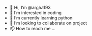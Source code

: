 - 👋 Hi, I’m @argha193
- 👀 I’m interested in coding
- 🌱 I’m currently learning python
- 💞️ I’m looking to collaborate on project
- 📫 How to reach me ...

<!---
argha193/argha193 is a ✨ special ✨ repository because its `README.md` (this file) appears on your GitHub profile.
You can click the Preview link to take a look at your changes.
--->
